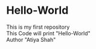 # Hello-World
This is my first repository
<br/>
This Code will print "Hello-World"
<br/>
Author "Atiya Shah"
